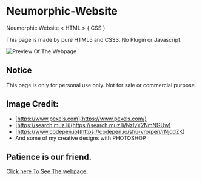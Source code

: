 # Neumorphic-Website
Neumorphic Website &lt; HTML > { CSS }

This page is made by pure HTML5 and CSS3. No Plugin or Javascript. 

![Preview Of The Webpage](https://github.com/shu-vro/Neumorphic-Website/blob/main/resources/markup/Screenshot%20(8).png?raw=true)

## Notice
This page is only for personal use only. Not for sale or commercial purpose.

## Image Credit: 
- [https://www.pexels.com](https://www.pexels.com/)
- [https://search.muz.li](https://search.muz.li/NzIyY2NmNGUw)
- [https://www.codepen.io](https://codepen.io/shu-vro/pen/rNjodZK)
- And some of my creative designs with PHOTOSHOP

## Patience is our friend.
[Click here To See The webpage.](https://shu-vro.github.io/Neumorphic-Website/index.html)
